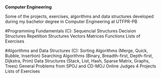 **Computer Engineering**

Some of the projects, exercises, algorithms and data structures developed during my bachelor degree in Computer Engineering at UTFPR-PB


#Programming Fundamentals (C):
	Sequencial Structures
	Decision Structures
	Repetition Structures
	Vectors
	Matrices
	Functions
	Lists of Exercises 

#Algorithms and Data Structures (C):
	Sorting Algorithms (Merge, Quick, Bubble, Insertion)
	Searching Algorithms (Binary, Breadth-first, Depth-first, Dijkstra, Prim)
	Data Structures (Stack, List, Hash, Sparse Matrix, Graphs, Trees)
	General Problems from SPOJ and CD-MOJ Online Judges
	4 Projects
	Lists of Exercises 
